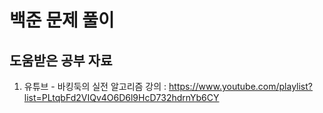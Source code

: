 # 백준 문제 풀이

## 도움받은 공부 자료
  1. 유튜브 - 바킹둑의 실전 알고리즘 강의 : https://www.youtube.com/playlist?list=PLtqbFd2VIQv4O6D6l9HcD732hdrnYb6CY
